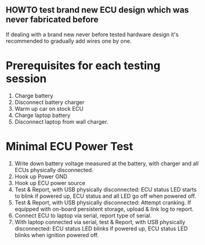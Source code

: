 ## HOWTO test brand new ECU design which was never fabricated before

If dealing with a brand new never before tested hardware design it's recommended to gradually add wires one by one.

# Prerequisites for each testing session

1. Charge battery
1. Disconnect battery charger
1. Warm up car on stock ECU
1. Charge laptop battery
1. Disconnect laptop from wall charger.

# Minimal ECU Power Test

1. Write down battery voltage measured at the battery, with charger and all ECUs physically disconnected.
1. Hook up Power GND
1. Hook up ECU power source
1. Test & Report, with USB physically disconnected: ECU status LED starts to blink if powered up, ECU status and all LED go off when powered off.
1. Test & Report, with USB physically disconnected: Attempt cranking. If equipped with on-board persistent storage, upload & link log to report.
1. Connect ECU to laptop via serial, report type of serial.
1. With laptop connected via serial, test & Report, with USB physically disconnected: ECU status LED blinks if powered up, ECU status LED blinks when ignition powered off.



